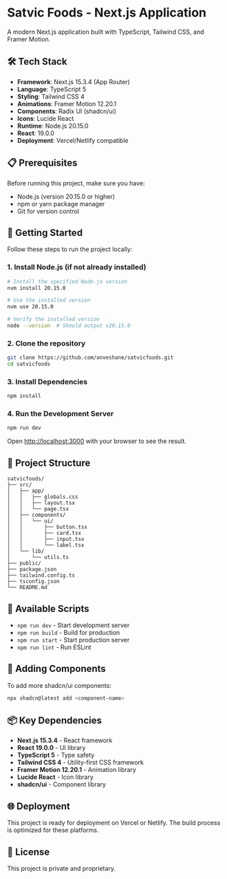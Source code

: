 # Satvic Foods - Next.js Application

A modern Next.js application built with TypeScript, Tailwind CSS, and Framer Motion.

## 🛠️ Tech Stack

- **Framework**: Next.js 15.3.4 (App Router)
- **Language**: TypeScript 5
- **Styling**: Tailwind CSS 4
- **Animations**: Framer Motion 12.20.1
- **Components**: Radix UI (shadcn/ui)
- **Icons**: Lucide React
- **Runtime**: Node.js 20.15.0
- **React**: 19.0.0
- **Deployment**: Vercel/Netlify compatible

## 📋 Prerequisites

Before running this project, make sure you have:

- Node.js (version 20.15.0 or higher)
- npm or yarn package manager
- Git for version control

## 🚀 Getting Started

Follow these steps to run the project locally:

### 1. Install Node.js (if not already installed)

```bash
# Install the specified Node.js version
nvm install 20.15.0

# Use the installed version
nvm use 20.15.0

# Verify the installed version
node --version  # Should output v20.15.0
```

### 2. Clone the repository

```bash
git clone https://github.com/anveshane/satvicfoods.git
cd satvicfoods
```

### 3. Install Dependencies

```bash
npm install
```

### 4. Run the Development Server

```bash
npm run dev
```

Open [http://localhost:3000](http://localhost:3000) with your browser to see the result.

## 📁 Project Structure

```
satvicfoods/
├── src/
│   ├── app/
│   │   ├── globals.css
│   │   ├── layout.tsx
│   │   └── page.tsx
│   ├── components/
│   │   └── ui/
│   │       ├── button.tsx
│   │       ├── card.tsx
│   │       ├── input.tsx
│   │       └── label.tsx
│   └── lib/
│       └── utils.ts
├── public/
├── package.json
├── tailwind.config.ts
├── tsconfig.json
└── README.md
```

## 🎨 Available Scripts

- `npm run dev` - Start development server
- `npm run build` - Build for production
- `npm run start` - Start production server
- `npm run lint` - Run ESLint

## 🧩 Adding Components

To add more shadcn/ui components:

```bash
npx shadcn@latest add <component-name>
```

## 📦 Key Dependencies

- **Next.js 15.3.4** - React framework
- **React 19.0.0** - UI library
- **TypeScript 5** - Type safety
- **Tailwind CSS 4** - Utility-first CSS framework
- **Framer Motion 12.20.1** - Animation library
- **Lucide React** - Icon library
- **shadcn/ui** - Component library

## 🌐 Deployment

This project is ready for deployment on Vercel or Netlify. The build process is optimized for these platforms.

## 📝 License

This project is private and proprietary.
